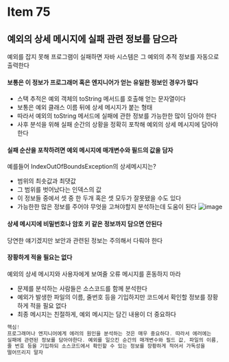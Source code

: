 # Item 75
## 예외의 상세 메시지에 실패 관련 정보를 담으라

예외를 잡지 못해 프로그램이 실패하면 자바 시스템은 그 예외의 추적 정보를 자동으로 출력한다
#### 보통은 이 정보가 프로그래머 혹은 엔지니어가 얻는 유일한 정보인 경우가 많다
- 스택 추적은 예외 객체의 toString 메서드를 호출해 얻는 문자열이다
- 보통은 예외 클래스 이름 뒤에 상세 메시지가 붙는 형태
- 따라서 예외의 toString 메서드에 실패에 관한 정보를 가능한한 많이 담아야 한다
- 사후 분석을 위해 실패 순간의 상황을 정확히 포착해 예외의 상세 메시지에 담아야 한다

#### 실패 순산을 포착하려면 예외 메시지에 매개변수와 필드의 값을 담자
예를들어 IndexOutOfBoundsException의 상세메시지는?
- 범위의 최솟값과 최댓값
- 그 범위를 벗어났다는 인덱스의 값
- 이 정보들 중에서 셋 중 한 두개 혹은 셋 모두가 잘못됐을 수도 있다
- 가능한한 많은 정보를 주어야 무엇을 고쳐야할지 분석하는데 도움이 된다
![image](https://github.com/Ju-Yeongmin/effective_java_study/assets/110506500/31a0db8b-d8f7-4d72-98e6-1c75abe8b6df)


#### 상세 메시지에 비밀번호나 암호 키 같은 정보까지 담으면 안된다
당연한 얘기겠지만 보안과 관련된 정보는 주의해서 다뤄야 한다

#### 장황하게 적을 필요는 없다
예외의 상세 메시지와 사용자에게 보여줄 오류 메시지를 혼동하지 마라
- 문제를 분석하는 사람들은 소스코드를 함께 분석한다
- 예외가 발생한 파일의 이름, 줄번호 등을 기입하지만 코드에서 확인할 정보를 장황하게 적을 필요 없다
- 최종 메시지는 친절하게, 예외 메시지는 담긴 내용이 더 중요하다

```java
핵심!
프로그래머나 엔지니어에게 에러의 원인을 분석하는 것은 매우 중요하다. 따라서 에러에는
실패에 관련된 정보를 담아야한다. 예외를 일으킨 순간의 매개변수와 필드 값, 파일의 이름,
줄 번호 등을 기입하되 소스코드에서 확인할 수 있는 정보를 장황하게 적어서 가독성을
떨어뜨리지 말자
```
